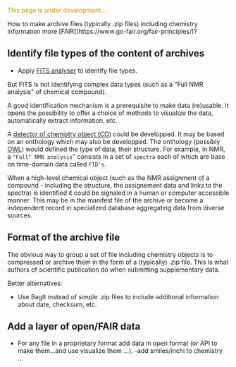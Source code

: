 
<p style="color:#CC9900">This page is under development...</p>
How to make archive files (typically .zip files) including chemistry information more [FAIR](https://www.go-fair.org/fair-principles/)?

## Identify file types of the content of archives
- Apply [FITS analyser](https://projects.iq.harvard.edu/fits) to identify file types.

But FITS is not identifying complex data types (such as a "Full NMR analysis" of chemical compound). 

A good identification mechanism is a prerequisite to make data (re)usable. It opens the possibility to offer a choice of methods to visualize the data, automatically extract information, etc. 

A [detector of chemistry object (CO)](chemisty_object_detector.md) could be developped. It may be based on an onthology which may also be developped. The onthology (possibly [OWL](https://www.w3.org/TR/owl2-primer/)) would defined the type of data, their structure. For example, in NMR, a `"Full" NMR analysis`" consists in a set of `spectra` each of which are base on time-domain data called `FID's`. 

When a high-level chemical object (such as the NMR assignment of a compound - including the structure, the assignement data and links to the spectra) is identified it could be signaled in a human or computer accessible manner. This may be in the manifest file of the archive or become a independent record in specialized database aggregating data from diverse sources.

## Format of the archive file
The obvious way to group a set of file including chemistry objects is to compressed or archive them in the form of a (typically) .zip file. This is what authors of scientific publication do when submitting supplementary data.

Better alternatives:
- Use BagIt instead of simple .zip files to include additional information about date, checksum, etc.


## Add a layer of open/FAIR data 
- For any file in a proprietary format add data in open format (or API to make them...and use visualize them ...).
-add smiles/inchi to chemistry ...
